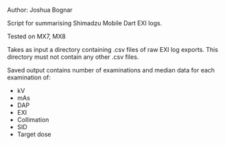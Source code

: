 Author: Joshua Bognar

Script for summarising Shimadzu Mobile Dart EXI logs.

Tested on MX7, MX8

Takes as input a directory containing .csv files of raw EXI log exports. This directory must not contain any other .csv files.

Saved output contains number of examinations and median data for each examination of:
  - kV
  - mAs
  - DAP
  - EXI
  - Collimation
  - SID
  - Target dose
